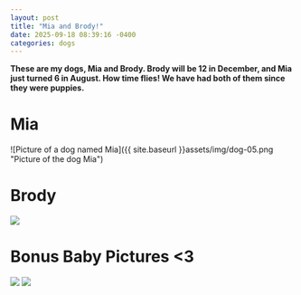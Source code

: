 ```yaml
---
layout: post
title: "Mia and Brody!"
date: 2025-09-18 08:39:16 -0400
categories: dogs
---
```


**These are my dogs, Mia and Brody. Brody will be 12 in December, and Mia just turned 6 in August. How time flies! We have had both of them since they were puppies.**

# Mia
![Picture of a dog named Mia]({{ site.baseurl }}assets/img/dog-05.png "Picture of the dog Mia")

<!--<img src="https://dianabax.github.io/test-jekyll-20250915/assets/img/dog-05.png">-->

# Brody
<img src="https://dianabax.github.io/test-jekyll-20250915/assets/img/dog-02.png">

# Bonus Baby Pictures <3
<img src="https://dianabax.github.io/test-jekyll-20250915/assets/img/dog-06.JPG">

<img src="https://dianabax.github.io/test-jekyll-20250915/assets/img/dog-07.JPG">